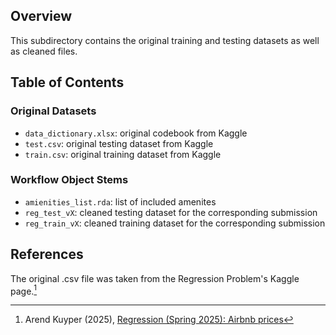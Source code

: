 ## Overview

This subdirectory contains the original training and testing datasets as well as
cleaned files.

## Table of Contents

### Original Datasets

- `data_dictionary.xlsx`: original codebook from Kaggle
- `test.csv`: original testing dataset from Kaggle
- `train.csv`: original training dataset from Kaggle

### Workflow Object Stems

- `amienities_list.rda`: list of included amenites
- `reg_test_vX`: cleaned testing dataset for the corresponding submission
- `reg_train_vX`: cleaned training dataset for the corresponding submission

## References

The original .csv file was taken from the Regression Problem's Kaggle page.[^1]

[^1]: Arend Kuyper (2025), [Regression (Spring 2025): Airbnb prices](https://www.kaggle.com/competitions/regression-spring-2025-airbnb-prices/overview)